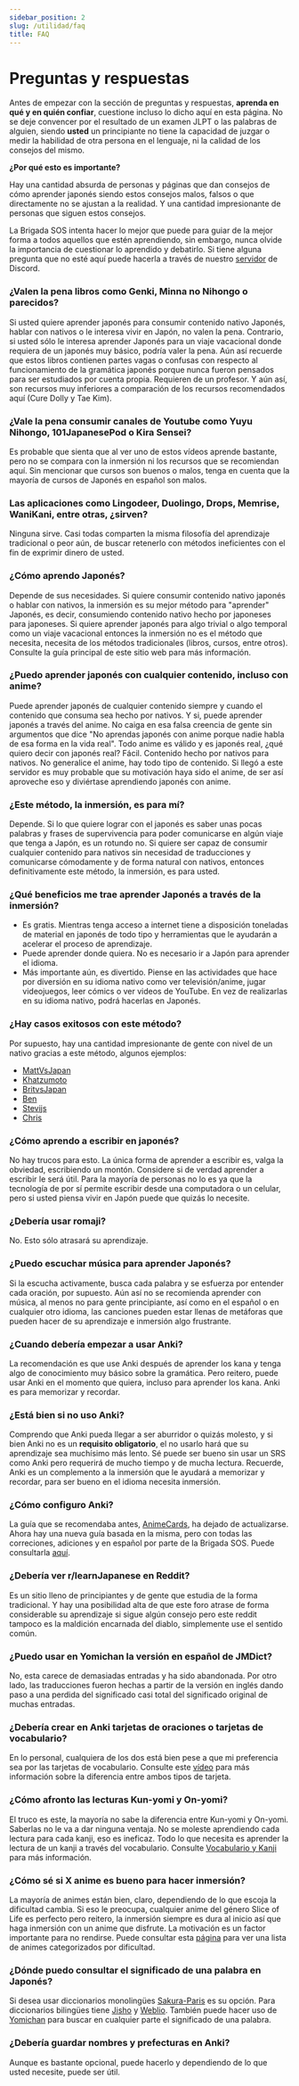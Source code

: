 ```yaml
---
sidebar_position: 2
slug: /utilidad/faq
title: FAQ
---
```


# Preguntas y respuestas
Antes de empezar con la sección de preguntas y respuestas, **aprenda en qué y en quién confiar**, cuestione incluso lo dicho aquí en esta página. No se deje convencer por el resultado de un examen JLPT o las palabras de alguien, siendo **usted** un principiante no tiene la capacidad de juzgar o medir la habilidad de otra persona en el lenguaje, ni la calidad de los consejos del mismo.

**¿Por qué esto es importante?** 

Hay una cantidad absurda de personas y páginas que dan consejos de cómo aprender japonés siendo estos consejos malos, falsos o que directamente no se ajustan a la realidad. Y una cantidad impresionante de personas que siguen estos consejos. 

La Brigada SOS intenta hacer lo mejor que puede para guiar de la mejor forma a todos aquellos que estén aprendiendo, sin embargo, nunca olvide la importancia de cuestionar lo aprendido y debatirlo. Si tiene alguna pregunta que no esté aquí puede hacerla a través de nuestro [servidor](https://discord.gg/ajWm26ADEj) de Discord.

### ¿Valen la pena libros como Genki, Minna no Nihongo o parecidos?
Si usted quiere aprender japonés para consumir contenido nativo Japonés, hablar con nativos o le interesa vivir en Japón, no valen la pena. Contrario, si usted sólo le interesa aprender Japonés para un viaje vacacional donde requiera de un japonés muy básico, podría valer la pena. Aún así recuerde que estos libros contienen partes vagas o confusas con respecto al funcionamiento de la gramática japonés porque nunca fueron pensados para ser estudiados por cuenta propia. Requieren de un profesor. Y aún así, son recursos muy inferiores a comparación de los recursos recomendados aquí (Cure Dolly y Tae Kim).

### ¿Vale la pena consumir canales de Youtube como Yuyu Nihongo, 101JapanesePod o Kira Sensei?
Es probable que sienta que al ver uno de estos vídeos aprende bastante, pero no se compara con la inmersión ni los recursos que se recomiendan aquí. Sin mencionar que cursos son buenos o malos, tenga en cuenta que la mayoría de cursos de Japonés en español son malos.

### Las aplicaciones como Lingodeer, Duolingo, Drops, Memrise, WaniKani, entre otras, ¿sirven?
Ninguna sirve. Casi todas comparten la misma filosofía del aprendizaje tradicional o peor aún, de buscar retenerlo con métodos ineficientes con el fin de exprimir dinero de usted.

### ¿Cómo aprendo Japonés?
Depende de sus necesidades. Si quiere consumir contenido nativo japonés o hablar con nativos, la inmersión es su mejor método para "aprender" Japonés, es decir, consumiendo contenido nativo hecho por japoneses para japoneses. Si quiere aprender japonés para algo trivial o algo temporal como un viaje vacacional entonces la inmersión no es el método que necesita, necesita de los métodos tradicionales (libros, cursos, entre otros). Consulte la guía principal de este sitio web para más información.

### ¿Puedo aprender japonés con cualquier contenido, incluso con anime?
Puede aprender japonés de cualquier contenido siempre y cuando el contenido que consuma sea hecho por nativos. Y si, puede aprender japonés a través del anime. No caiga en esa falsa creencia de gente sin argumentos que dice "No aprendas japonés con anime porque nadie habla de esa forma en la vida real". Todo anime es válido y es japonés real, ¿qué quiero decir con japonés real? Fácil. Contenido hecho por nativos para nativos. No generalice el anime, hay todo tipo de contenido. Si llegó a este servidor es muy probable que su motivación haya sido el anime, de ser así aproveche eso y diviértase aprendiendo japonés con anime.

### ¿Este método, la inmersión, es para mí?
Depende. Si lo que quiere lograr con el japonés es saber unas pocas palabras y frases de supervivencia para poder comunicarse en algún viaje que tenga a Japón, es un rotundo no. Si quiere ser capaz de consumir cualquier contenido para nativos sin necesidad de traducciones y comunicarse cómodamente y de forma natural con nativos, entonces definitivamente este método, la inmersión, es para usted.

### ¿Qué beneficios me trae aprender Japonés a través de la inmersión?
- Es gratis. Mientras tenga acceso a internet tiene a disposición toneladas de material en japonés de todo tipo y herramientas que le ayudarán a acelerar el proceso de aprendizaje.
- Puede aprender donde quiera. No es necesario ir a Japón para aprender el idioma.
- Más importante aún, es divertido. Piense en las actividades que hace por diversión en su idioma nativo como ver televisión/anime, jugar videojuegos, leer cómics o ver videos de YouTube. En vez de realizarlas en su idioma nativo, podrá hacerlas en Japonés.

### ¿Hay casos exitosos con este método?
Por supuesto, hay una cantidad impresionante de gente con nivel de un nativo gracias a este método, algunos ejemplos:

- [MattVsJapan](https://youtu.be/fhaovFrXnjE)
- [Khatzumoto](https://youtu.be/ejRkuX1RGf4)
- [BritvsJapan](https://youtu.be/gXBgK4a3FWQ)
- [Ben](https://youtu.be/NYb5o2lewkY)
- [Stevijs](https://youtu.be/W-o_zNIuWG8)
- [Chris](https://youtu.be/WcuragrdpGM)

### ¿Cómo aprendo a escribir en japonés?
No hay trucos para esto. La única forma de aprender a escribir es, valga la obviedad, escribiendo un montón. Considere si de verdad aprender a escribir le será útil. Para la mayoría de personas no lo es ya que la tecnología de por sí permite escribir desde una computadora o un celular, pero si usted piensa vivir en Japón puede que quizás lo necesite.

### ¿Debería usar romaji?
No. Esto sólo atrasará su aprendizaje.

### ¿Puedo escuchar música para aprender Japonés?
Si la escucha activamente, busca cada palabra y se esfuerza por entender cada oración, por supuesto. Aún así no se recomienda aprender con música, al menos no para gente principiante, así como en el español o en cualquier otro idioma, las canciones pueden estar llenas de metáforas que pueden hacer de su aprendizaje e inmersión algo frustrante.

### ¿Cuando debería empezar a usar Anki?
La recomendación es que use Anki después de aprender los kana y tenga algo de conocimiento muy básico sobre la gramática. Pero reitero, puede usar Anki en el momento que quiera, incluso para aprender los kana. Anki es para memorizar y recordar.

### ¿Está bien si no uso Anki?
Comprendo que Anki pueda llegar a ser aburridor o quizás molesto, y si bien Anki no es un **requisito obligatorio**, el no usarlo hará que su aprendizaje sea muchísimo más lento. Sé puede ser bueno sin usar un SRS como Anki pero requerirá de mucho tiempo y de mucha lectura. Recuerde, Anki es un complemento a la inmersión que le ayudará a memorizar y recordar, para ser bueno en el idioma necesita inmersión.

### ¿Cómo configuro Anki?
La guía que se recomendaba antes, [AnimeCards](https://animecards.site/), ha dejado de actualizarse. Ahora hay una nueva guía basada en la misma, pero con todas las correciones, adiciones y en español por parte de la Brigada SOS. Puede consultarla [aquí](../configuration/Anki.mdx).

### ¿Debería ver r/learnJapanese en Reddit?
Es un sitio lleno de principiantes y de gente que estudia de la forma tradicional. Y hay una posibilidad alta de que este foro atrase de forma considerable su aprendizaje si sigue algún consejo pero este reddit tampoco es la maldición encarnada del diablo, simplemente use el sentido común.

### ¿Puedo usar en Yomichan la versión en español de JMDict?
No, esta carece de demasiadas entradas y ha sido abandonada. Por otro lado, las traducciones fueron hechas a partir de la versión en inglés dando paso a una perdida del significado casi total del significado original de muchas entradas.

### ¿Debería crear en Anki tarjetas de oraciones o tarjetas de vocabulario?
En lo personal, cualquiera de los dos está bien pese a que mi preferencia sea por las tarjetas de vocabulario. Consulte este [vídeo](https://www.youtube.com/watch?v=GLfmKWhLhjk) para más información sobre la diferencia entre ambos tipos de tarjeta.

### ¿Cómo afronto las lecturas Kun-yomi y On-yomi?
El truco es este, la mayoría no sabe la diferencia entre Kun-yomi y On-yomi. Saberlas no le va a dar ninguna ventaja. No se moleste aprendiendo cada lectura para cada kanji, eso es ineficaz. Todo lo que necesita es aprender la lectura de un kanji a través del vocabulario. Consulte [Vocabulario y Kanji](../) para más información.

### ¿Cómo sé si X anime es bueno para hacer inmersión?
La mayoría de animes están bien, claro, dependiendo de lo que escoja la dificultad cambia. Si eso le preocupa, cualquier anime del género Slice of Life es perfecto pero reitero, la inmersión siempre es dura al inicio así que haga inmersión con un anime que disfrute. La motivación es un factor importante para no rendirse. Puede consultar esta [página](https://jpdb.io/anime-difficulty-list) para ver una lista de animes categorizados por dificultad.

### ¿Dónde puedo consultar el significado de una palabra en Japonés?
Si desea usar diccionarios monolingües [Sakura-Paris](https://sakura-paris.org/dict/) es su opción. Para diccionarios bilingües tiene [Jisho](https://jisho.org/) y [Weblio](https://ejje.weblio.jp/). También puede hacer uso de [Yomichan](../various-guide/Yomichan)  para buscar en cualquier parte el significado de una palabra.

### ¿Debería guardar nombres y prefecturas en Anki?
Aunque es bastante opcional, puede hacerlo y dependiendo de lo que usted necesite, puede ser útil.


